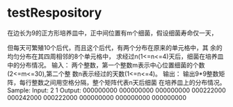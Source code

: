 # testRespository
<p>在边长为9的正方形培养皿中，正中间位置有m个细菌，假设细菌寿命仅一天，</p>
但每天可繁殖10个后代，而且这个后代，有两个分布在原来的单元格中，其
余的均匀分布在其四周相邻的8个单元格中，
求经过n(1<=n<=4)天后，细菌在培养皿中的分布情况。
输入：
    两个整数，第一个整数m表示中心位置细菌的个数(2<=m<=30),第二个整
    数n表示经过的天数(1<=n<=4)。
输出：
    输出9*9整数矩阵，每行整数之间用空格分隔，整个矩阵代表n天后细菌
    在培养皿上的分布情况。
Sample:
Input:
      2  1
Output:
    000000000
    000000000
    000000000
    000222000
    000242000
    000222000
    000000000
    000000000
    000000000
    
